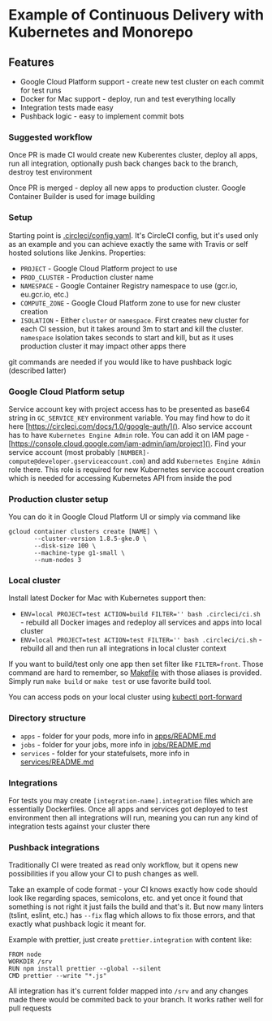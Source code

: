 # Example of Continuous Delivery with Kubernetes and Monorepo

## Features

- Google Cloud Platform support - create new test cluster on each commit for test runs
- Docker for Mac support - deploy, run and test everything locally
- Integration tests made easy
- Pushback logic - easy to implement commit bots

### Suggested workflow

Once PR is made CI would create new Kuberentes cluster, deploy all apps, run all integration, optionally push back changes back to the branch, destroy test environment

Once PR is merged - deploy all new apps to production cluster. Google Container Builder is used for image building

### Setup

Starting point is [.circleci/config.yaml](). It's CircleCI config, but it's used only as an example and you can achieve exactly the same with Travis or self hosted solutions like Jenkins. Properties:

- `PROJECT` - Google Cloud Platform project to use
- `PROD_CLUSTER` - Production cluster name
- `NAMESPACE` - Google Container Registry namespace to use (gcr.io, eu.gcr.io, etc.)
- `COMPUTE_ZONE` - Google Cloud Platform zone to use for new cluster creation
- `ISOLATION` - Either `cluster` or `namespace`. First creates new cluster for each CI session, but it takes around 3m to start and kill the cluster. `namespace` isolation takes seconds to start and kill, but as it uses production cluster it may impact other apps there

git commands are needed if you would like to have pushback logic (described latter)

### Google Cloud Platform setup

Service account key with project access has to be presented as base64 string in `GC_SERVICE_KEY` environment variable. You may find how to do it here [https://circleci.com/docs/1.0/google-auth/](). Also service account has to have `Kubernetes Engine Admin` role. You can add it on IAM page - [https://console.cloud.google.com/iam-admin/iam/project](). Find your service account (most probably `[NUMBER]-compute@developer.gserviceaccount.com`) and add `Kubernetes Engine Admin` role there. This role is required for new Kubernetes service account creation which is needed for accessing Kubernetes API from inside the pod

### Production cluster setup

You can do it in Google Cloud Platform UI or simply via command like
```
gcloud container clusters create [NAME] \
       --cluster-version 1.8.5-gke.0 \
       --disk-size 100 \
       --machine-type g1-small \
       --num-nodes 3
```

### Local cluster

Install latest Docker for Mac with Kubernetes support then:
- `ENV=local PROJECT=test ACTION=build FILTER='' bash .circleci/ci.sh` - rebuild all Docker images and redeploy all services and apps into local cluster
- `ENV=local PROJECT=test ACTION=test FILTER='' bash .circleci/ci.sh` - rebuild all and then run all integrations in local cluster context

If you want to build/test only one app then set filter like `FILTER=front`. Those command are hard to remember, so [Makefile]() with those aliases is provided. Simply run `make build` or `make test` or use favorite build tool. 

You can access pods on your local cluster using [kubectl port-forward](https://kubernetes.io/docs/tasks/access-application-cluster/port-forward-access-application-cluster/)

### Directory structure

- `apps` - folder for your pods, more info in [apps/README.md]()
- `jobs` - folder for your jobs, more info in [jobs/README.md]()
- `services` - folder for your statefulsets, more info in [services/README.md]()

### Integrations

For tests you may create `[integration-name].integration` files which are essentially Dockerfiles. Once all apps and services got deployed to test environment then all integrations will run, meaning you can run any kind of integration tests against your cluster there

### Pushback integrations

Traditionally CI were treated as read only workflow, but it opens new possibilities if you allow your CI to push changes as well.

Take an example of code format - your CI knows exactly how code should look like regarding spaces, semicolons, etc. and yet once it found that something is not right it just fails the build and that's it. But now many linters (tslint, eslint, etc.) has `--fix` flag which allows to fix those errors, and that exactly what pushback logic it meant for.

Example with prettier, just create `prettier.integration` with content like:
```
FROM node
WORKDIR /srv
RUN npm install prettier --global --silent
CMD prettier --write "*.js"
```
All integration has it's current folder mapped into `/srv` and any changes made there would be commited back to your branch. It works rather well for pull requests
